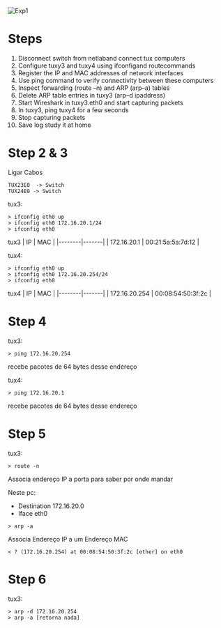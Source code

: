 ![Exp1](./imgs/exp1.png)
# Steps
1. Disconnect switch from netlaband connect tux computers
2. Configure tuxy3 and tuxy4 using ifconfigand routecommands
3. Register the IP and MAC addresses of network interfaces
4. Use ping  command to verify connectivity between these computers
5. Inspect forwarding (route –n) and ARP (arp–a) tables 
6. Delete ARP table entries in tuxy3 (arp–d ipaddress)
7. Start Wireshark in tuxy3.eth0 and start capturing packets
8. In tuxy3, ping tuxy4 for a few seconds
9. Stop capturing packets
10. Save log study it at home

# Step 2 & 3
Ligar Cabos
```
TUX23E0  -> Switch
TUX24E0 -> Switch
```

tux3:
```
> ifconfig eth0 up
> ifconfig eth0 172.16.20.1/24
> ifconfig eth0 
```
tux3
| IP | MAC |
|--------|-------|
| 172.16.20.1  | 00:21:5a:5a:7d:12 |


tux4:
```
> ifconfig eth0 up
> ifconfig eth0 172.16.20.254/24
> ifconfig eth0 
```
tux4
| IP | MAC |
|--------|-------|
| 172.16.20.254  | 00:08:54:50:3f:2c |

# Step 4

tux3:
```
> ping 172.16.20.254 
```
recebe pacotes de 64 bytes desse endereço

tux4:
```
> ping 172.16.20.1
```
recebe pacotes de 64 bytes desse endereço
# Step 5

tux3:
```
> route -n
```
Associa endereço IP a porta para saber por onde mandar 

Neste pc:
- Destination 172.16.20.0 
- Iface eth0

```
> arp -a
```
Associa Endereço IP a um Endereço MAC 
```
< ? (172.16.20.254) at 00:08:54:50:3f:2c [ether] on eth0
```
# Step 6

tux3:
```
> arp -d 172.16.20.254
> arp -a [retorna nada]
```